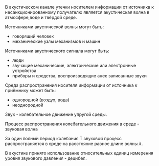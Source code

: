 В акустическом канале утечки носителем информации от источника к несанкционированному получателю является акустическая волна в атмосфере,воде и твёрдой среде.

Источниками акустической волны могут быть:

- говорящий человек
- механические узлы механизмов и машин

Источниками акустического сигнала могут быть:

- люди
- звучащие механические, электрические или электронные устройства
- приборы и средства, воспроизводящие анее записанные звуки

Среда распространения носителя информации от источника к приёмнику может быть:

- однородной (воздух, вода)
- неоднородной

Звук - колебательное движение упругой среды.

Процесс распространения колебательного движения в среде - звуковая волна

За один полный период колебания Т звуковой процесс распространяется в среде на расстояние равное длине волны $\lambda$.

В акустике принято использование относительных единиц измерения уровня звукового давления - децибел.


